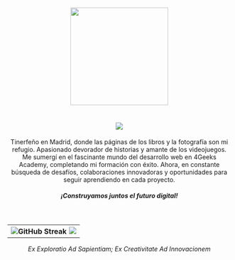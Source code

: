 <h3 align="center">
<img  src="https://media4.giphy.com/media/dbtDDSvWErdf2/giphy.gif"  width="220" />


<h1 align="center">
    <img src="https://readme-typing-svg.herokuapp.com?font=Fira+Code&pause=1000&color=000000&center=true&random=false&width=435&lines=Hola%2C+soy+Eduardo" />
</h1>


<div align='center'>
<p  align="center" style="max-width: 330 px">Tinerfeño en Madrid, donde las páginas de los libros y la fotografía son mi refugio. Apasionado devorador de historias y amante de los videojuegos. Me sumergí en el fascinante mundo del desarrollo web en 4Geeks Academy, completando mi formación con éxito. Ahora, en constante búsqueda de desafíos, colaboraciones innovadoras y oportunidades para seguir aprendiendo en cada proyecto.</p>

<h5  align="center">¡Construyamos juntos el futuro digital!</h5>
</div>
</br>
<table align='center'>
<tr>
<th align='center'>
<img align="left" src="https://streak-stats.demolab.com?user=EduardoHernandezGuzman&theme=transparent&hide_border=true&locale=es&date_format=j%20M%5B%20Y%5D&card_width=400" alt="GitHub Streak" />

<img align="right" src="https://github-readme-stats.vercel.app/api/top-langs/?username=EduardoHernandezGuzman&exclude_repo=github-readme-stats,anuraghazra.github.io" />
</th>
</tr>  
</table>  


<div align='center'>
<p><i>
Ex Exploratio Ad Sapientiam; Ex Creativitate Ad Innovacionem</i></p>
</div>
 


